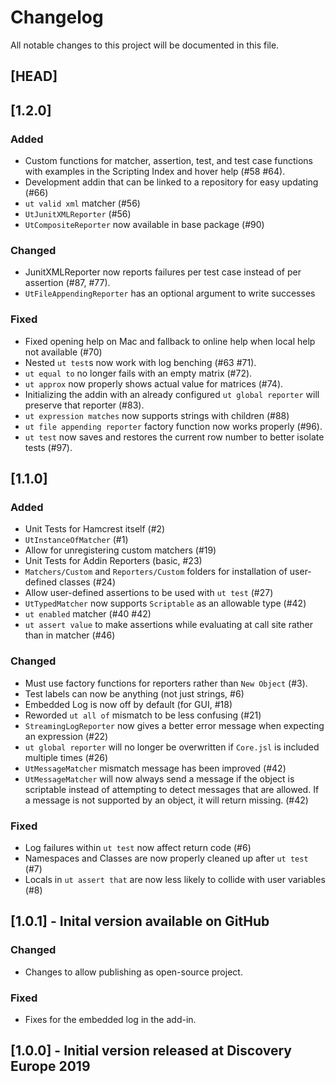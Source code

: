 <!-- markdownlint-disable no-duplicate-header -->

# Changelog

All notable changes to this project will be documented in this file.

## [HEAD]

## [1.2.0]

### Added

- Custom functions for matcher, assertion, test, and test case functions with examples in the Scripting Index and hover help (#58 #64).
- Development addin that can be linked to a repository for easy updating (#66)
- `ut valid xml` matcher (#56)
- `UtJunitXMLReporter` (#56)
- `UtCompositeReporter` now available in base package (#90)

### Changed

- JunitXMLReporter now reports failures per test case instead of per assertion (#87, #77).
- `UtFileAppendingReporter` has an optional argument to write successes

### Fixed

- Fixed opening help on Mac and fallback to online help when local help not available (#70)
- Nested `ut test`s now work with log benching (#63 #71).
- `ut equal to` no longer fails with an empty matrix (#72).
- `ut approx` now properly shows actual value for matrices (#74).
- Initializing the addin with an already configured `ut global reporter` will preserve that reporter (#83).
- `ut expression matches` now supports strings with children (#88)
- `ut file appending reporter` factory function now works properly (#96).
- `ut test` now saves and restores the current row number to better isolate tests (#97).

## [1.1.0]

### Added

- Unit Tests for Hamcrest itself (#2)
- `UtInstanceOfMatcher` (#1)
- Allow for unregistering custom matchers (#19)
- Unit Tests for Addin Reporters (basic, #23)
- `Matchers/Custom` and `Reporters/Custom` folders for installation of user-defined classes (#24)
- Allow user-defined assertions to be used with `ut test` (#27)
- `UtTypedMatcher` now supports `Scriptable` as an allowable type (#42)
- `ut enabled` matcher (#40 #42)
- `ut assert value` to make assertions while evaluating at call site rather than in matcher (#46)

### Changed

- Must use factory functions for reporters rather than `New Object` (#3).
- Test labels can now be anything (not just strings, #6)
- Embedded Log is now off by default (for GUI, #18)
- Reworded `ut all of` mismatch to be less confusing (#21)
- `StreamingLogReporter` now gives a better error message when expecting an expression (#22)
- `ut global reporter` will no longer be overwritten if `Core.jsl` is included multiple times (#26)
- `UtMessageMatcher` mismatch message has been improved (#42)
- `UtMessageMatcher` will now always send a message if the object is scriptable instead of attempting to
  detect messages that are allowed. If a message is not supported by an object, it will return missing. (#42)

### Fixed

- Log failures within `ut test` now affect return code (#6)
- Namespaces and Classes are now properly cleaned up after `ut test` (#7)
- Locals in `ut assert that` are now less likely to collide with user variables (#8)

## [1.0.1] - Inital version available on GitHub

### Changed

- Changes to allow publishing as open-source project.

### Fixed

- Fixes for the embedded log in the add-in.

## [1.0.0] - Initial version released at Discovery Europe 2019
